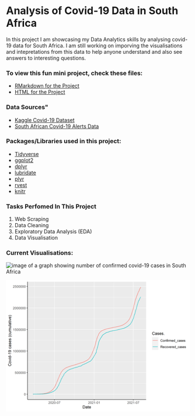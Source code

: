 # Analysis of Covid-19 Data in South Africa

In this project I am showcasing my Data Analytics skills by analysing covid-19 data for South Africa. I am still working on imporving the visualisations and intepretations from this data to help anyone understand and also see answers to interesting questions.

### To view this fun mini project, check these files: 
- [RMarkdown for the Project](https://github.com/Mpilo-K/covid-19_south_sfrica/blob/main/covid-19_south_africa.Rmd)
- [HTML for the Project](https://github.com/Mpilo-K/covid-19_south_sfrica/blob/main/covid-19_south_africa.html)

### Data Sources"
- [Kaggle Covid-19 Dataset](https://www.kaggle.com/datasets/imdevskp/corona-virus-report)
- [South African Covid-19 Alerts Data](https://www.gov.za/covid-19/about/about-alert-system)

### Packages/Libraries used in this project:
- [Tidyverse](https://github.com/tidyverse/tidyverse)
- [ggplot2](https://github.com/tidyverse/ggplot2)
- [dplyr](https://github.com/tidyverse/dplyr)
- [lubridate](https://github.com/tidyverse/lubridate)
- [plyr](https://github.com/sampotts/plyr)
- [rvest](https://github.com/tidyverse/rvest)
- [knitr](https://github.com/yihui/knitr)

### Tasks Perfomed In This Project
1. Web Scraping
2. Data Cleaning
3. Exploratory Data Analysis (EDA)
4. Data Visualisation

### Current Visualisations:
![image of a graph showing number of confirmed covid-19 cases in South Africa](https://github.com/Mpilo-K/covid-19_south_sfrica/blob/main/confirmed_covid-19_cases_South_Africa.png?raw=true)

![image of a graph showing number of confirmed vs recovered covid-19 cases in South Africa](https://github.com/Mpilo-K/covid-19_south_africa/blob/main/covid-19_cases_South_Africa.png?raw=true)

